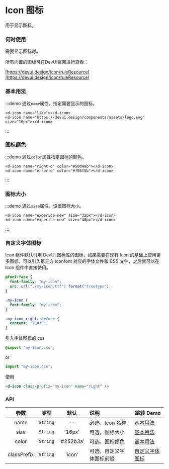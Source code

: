# Icon 图标

用于显示图标。

### 何时使用

需要显示图标时。

所有内置的图标可在DevUI官网进行查看：

[https://devui.design/icon/ruleResource](https://devui.design/icon/ruleResource)

### 基本用法

:::demo 通过`name`属性，指定需要显示的图标。

```vue
<d-icon name="like"></d-icon>
<d-icon name="https://devui.design/components/assets/logo.svg" size="16px"></d-icon>
```

:::

### 图标颜色

:::demo 通过`color`属性指定图标的颜色。

```vue
<d-icon name="right-o" color="#50d4ab"></d-icon>
<d-icon name="error-o" color="#f95f5b"></d-icon>
```

:::

### 图标大小

:::demo 通过`size`属性，设置图标大小。

```vue
<d-icon name="experice-new" size="32px"></d-icon>
<d-icon name="experice-new" size="48px"></d-icon>
```

:::

### 自定义字体图标

Icon 组件默认引用 DevUI 图标库的图标，如果需要在现有 Icon 的基础上使用更多图标，可以引入第三方 iconfont 对应的字体文件和 CSS 文件，之后就可以在 Icon 组件中直接使用。

```css
@font-face {
  font-family: "my-icon";
  src: url("./my-icon.ttf") format("truetype");
}

.my-icon {
  font-family: "my-icon";
}

.my-icon-right::before {
  content: "\E03F";
}
```

引入字体图标的 css

```css
@import "my-icon.css";
```

or

```js
import "my-icon.css";
```

使用

```html
<d-icon class-prefix="my-icon" name="right" />
```

### API

|    参数     |   类型   |   默认    | 说明                     | 跳转 Demo                         |
| :---------: | :------: | :-------: | :----------------------- | --------------------------------- |
|    name     | `String` |    --     | 必选，Icon 名称          | [基本用法](#基本用法)             |
|    size     | `String` |  '16px'   | 可选，图标大小           | [基本用法](#基本用法)             |
|    color    | `String` | '#252b3a' | 可选，图标颜色           | [基本用法](#基本用法)             |
| classPrefix | `String` |  'icon'   | 可选，自定义字体图标前缀 | [自定义字体图标](#自定义字体图标) |
